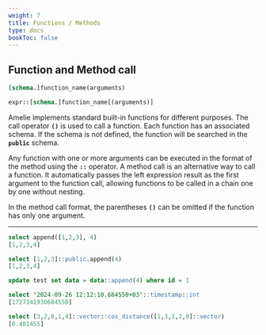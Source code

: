 ```yaml
---
weight: 7
title: Functions / Methods
type: docs
bookToc: false
---
```


## Function and Method call

```SQL
[schema.]function_name(arguments)

expr::[schema.]function_name[(arguments)]
```

Amelie implements standard built-in functions for different purposes.
The call operator **`()`** is used to call a function. Each function has an associated schema.
If the schema is not defined, the function will be searched in the **`public`** schema.

Any function with one or more arguments can be executed in the format of the method using the **`::`** operator.
A method call is an alternative way to call a function. It automatically passes the left
expression result as the first argument to the function call, allowing functions to be called
in a chain one by one without nesting.

In the method call format, the parentheses **`()`** can be omitted if the function has only one argument.

---

```SQL
select append([1,2,3], 4)
[1,2,3,4]

select [1,2,3]::public.append(4)
[1,2,3,4]

update test set data = data::append(4) where id = 1

select "2024-09-26 12:12:10.684550+03"::timestamp::int
[1727341930684550]

select [3,2,0,1,4]::vector::cos_distance([1,3,1,2,0]::vector)
[0.481455]
```
